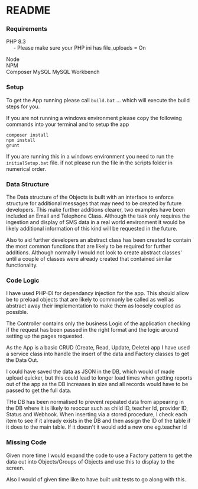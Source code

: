 # README #

### Requirements ###

PHP 8.3  
&nbsp;&nbsp;&nbsp;&nbsp; - Please make sure your PHP ini has file_uploads = On

Node  
NPM  
Composer
MySQL
MySQL Workbench


### Setup ###
To get the App running please call `build.bat` ... which will execute the build steps for you. 

If you are not running a windows environment please copy the following commands into your terminal and to setup the app
    
    composer install
    npm install
    grunt

If you are running this in a windows environment you need to run the `initialSetup.bat` file. if not please run the
file in the scripts folder in numerical order.

### Data Structure ###

The Data structure of the Objects is built with an interface to enforce structure for additional messages that may need
to be created by future developers. This make further additions clearer, two examples have been included an Email and
Telephone Class. Although the task only requires the ingestion and display of SMS data in a real world environment it
would be likely additional information of this kind will be requested in the future.

Also to aid further developers an abstract class has been created to contain the most common functions that are likely
to be required for further additions. Although normally I would not look to create abstract classes' until a couple of
classes were already created that contained similar functionality.

### Code Logic ###

I have used PHP-DI for dependancy injection for the app. This should allow be to preload objects that are likely to
commonly be called as well as abstract away their implementation to make them as loosely coupled as possible.

The Controller contains only the business Logic of the application checking if the request has been passed in the right 
format and the logic around setting up the pages requested.

As the App is a basic CRUD (Create, Read, Update, Delete) app I have used a service class into handle the insert of the
data and Factory classes to get the Data Out.

I could have saved the data as JSON in the DB, which would of made upload quicker, but this could lead to longer load
times when getting reports out of the app as the DB increases in size and all records would have to be passed to get the
full data.

THe DB has been normalised to prevent repeated data from appearing in the DB where it is likely to reoccur such as child
ID, teacher Id, provider ID, Status and Webhook. When inserting via a stored procedure, I check each item to see if it
already exists in the DB and then assign the ID of the table if it does to the main table. If it doesn't it would add a
new one eg.teacher Id

### Missing Code ###

Given more time I would expand the code to use a Factory pattern to get the data out into Objects/Groups of Objects and
use this to display to the screen.

Also I would of given time like to have built unit tests to go along with this.
